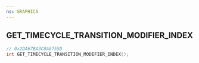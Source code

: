 ```yaml
---
ns: GRAPHICS
---
```

## GET_TIMECYCLE_TRANSITION_MODIFIER_INDEX

```c
// 0x2DA67BA3C8A6755D
int GET_TIMECYCLE_TRANSITION_MODIFIER_INDEX();
```

